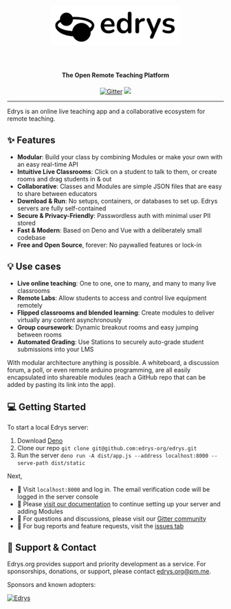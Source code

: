 <div align="center">
  <h1>
    <br />
    <a href="https://github.com/edrys-org/edrys"><img src="./brand/logo.png" width="300px" alt="Edrys" /></a>
    <br /><br/>
  </h1>

  <h4>The Open Remote Teaching Platform</h4>

  <p>
    <a href="https://gitter.im/edrys-org" target="_blank"><img src="https://badges.gitter.im/edrys-org.svg" alt="Gitter" /></a>
    <a href="https://github.com/edrys-org/edrys/blob/main/LICENSE" target="_blank"><img src="https://img.shields.io/github/license/edrys-org/edrys.svg" /></a>
  </p>

</div>

---

Edrys is an online live teaching app and a collaborative ecosystem for remote teaching.

## ✨ Features

- **Modular**: Build your class by combining Modules or make your own with an easy real-time API
- **Intuitive Live Classrooms**: Click on a student to talk to them, or create rooms and drag students in & out
- **Collaborative**: Classes and Modules are simple JSON files that are easy to share between educators
- **Download & Run**: No setups, containers, or databases to set up. Edrys servers are fully self-contained
- **Secure & Privacy-Friendly**: Passwordless auth with minimal user PII stored
- **Fast & Modern**: Based on Deno and Vue with a deliberately small codebase
- **Free and Open Source**, forever: No paywalled features or lock-in

## 💡 Use cases

- **Live online teaching**: One to one, one to many, and many to many live classrooms
- **Remote Labs**: Allow students to access and control live equipment remotely
- **Flipped classrooms and blended learning**: Create modules to deliver virtually any content asynchronously
- **Group coursework**: Dynamic breakout rooms and easy jumping between rooms
- **Automated Grading**: Use Stations to securely auto-grade student submissions into your LMS 

With modular architecture anything is possible. A whiteboard, a discussion forum, a poll, or even remote arduino programming, are all easily encapsulated into shareable modules (each a GitHub repo that can be added by pasting its link into the app).

## 💻 Getting Started

To start a local Edrys server:

1. Download [Deno](https://deno.land/)
2. Clone our repo `git clone git@github.com:edrys-org/edrys.git` 
3. Run the server `deno run -A dist/app.js --address localhost:8000 --serve-path dist/static`

Next, 
- 🎉 Visit `localhost:8000` and log in. The email verification code will be logged in the server console
- 📖 Please [visit our documentation](docs) to continue setting up your server and adding Modules
- 💬 For questions and discussions, please visit our [Gitter community](https://gitter.im/edrys-org/community) 
- 🐞 For bug reports and feature requests, visit the [issues tab](https://github.com/edrys-org/edrys/issues)


## 🏦 Support & Contact

Edrys.org provides support and priority development as a service. 
For sponsorships, donations, or support, please contact [edrys.org@pm.me](mailto:edrys.org@pm.me).

Sponsors and known adopters:

<a href="https://tu-freiberg.de/impressum"><img src="https://upload.wikimedia.org/wikipedia/commons/thumb/d/de/Logo_TU_Bergakademie_Freiberg.svg/100px-Logo_TU_Bergakademie_Freiberg.svg.png" width="80px" alt="Edrys" /></a>

